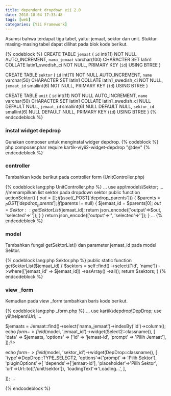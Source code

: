 ```yaml
---
title: dependent dropdown yii 2.0
date: 2018-10-04 17:33:48
tags: [web]
categories: [Yii Framework]
---
```


Asumsi bahwa terdapat tiga tabel, yaitu: jemaat, sektor dan unit. Stuktur masing-masing tabel dapat dilihat pada blok kode berikut.

{% codeblock %}
CREATE TABLE `jemaat`  (
  `id` int(11) NOT NULL AUTO_INCREMENT,
  `nama_jemaat` varchar(100) CHARACTER SET latin1 COLLATE latin1_swedish_ci NOT NULL,
  PRIMARY KEY (`id`) USING BTREE
)

CREATE TABLE `sektor`  (
  `id` int(11) NOT NULL AUTO_INCREMENT,
  `name` varchar(50) CHARACTER SET latin1 COLLATE latin1_swedish_ci NOT NULL,
  `jemaat_id` smallint(6) NOT NULL,
  PRIMARY KEY (`id`) USING BTREE
)

CREATE TABLE `unit`  (
  `id` int(11) NOT NULL AUTO_INCREMENT,
  `name` varchar(50) CHARACTER SET latin1 COLLATE latin1_swedish_ci NULL DEFAULT NULL,
  `jemaat_id` smallint(6) NULL DEFAULT NULL,
  `sektor_id` smallint(6) NULL DEFAULT NULL,
  PRIMARY KEY (`id`) USING BTREE
)
{% endcodeblock %}

### instal widget depdrop

Gunakan composer untuk menginstal widger depdrop.
{% codeblock %}
php composer.phar require kartik-v/yii2-widget-depdrop "@dev"
{% endcodeblock %}

### controller

Tambahkan kode berikut pada controller form (UnitController.php)

{% codeblock lang:php UnitController.php %}
...
use app\models\Sektor;
...
//menampilkan list sektor pada dropdown sektor
public function actionSektor() {
    $out = [];
    if (isset($_POST['depdrop_parents'])) {
        $parents = $_POST['depdrop_parents'];
        if ($parents != null) {
            $jemaat_id = $parents[0];
            $out = Sektor::getSektorList($jemaat_id); 
            return json_encode(['output'=>$out, 'selected'=>'']);
        }
    }
    return json_encode(['output'=>'', 'selected'=>'']);
}
...
{% endcodeblock %}

### model

Tambahkan fungsi getSektorList() dan parameter jemaat_id pada model Sektor. 

{% codeblock lang:php Sektor.php %}
public static function getSektorList($jemaat_id)
{
    $sektors = self::find()
        ->select(['id', 'name'])
        ->where(['jemaat_id' => $jemaat_id])
        ->asArray()
        ->all();
    return $sektors;
}
{% endcodeblock %}

### view _form

Kemudian pada view _form tambahkan baris kode berikut.

{% codeblock lang:php _form.php %}
...
use kartik\depdrop\DepDrop;
use yii\helpers\Url;
...

$jemaats = Jemaat::find()->select('nama_jemaat')->indexBy('id')->column();
echo $form->field($model, 'jemaat_id')->widget(Select2::classname(), [
    'data' => $jemaats,
    'options' => ['id' => 'jemaat-id', 'prompt' => 'Pilih Jemaat'],
]);?>

echo $form->field($model, 'sektor_id')->widget(DepDrop::classname(), [
    'type'=>DepDrop::TYPE_SELECT2,
    'options'=>['prompt' => 'Pilih Sektor'],
    'pluginOptions'=>[
        'depends'=>['jemaat-id'],
        'placeholder'=>'Pilih Sektor',
        'url'=>Url::to(['/unit/sektor']),
        'loadingText'=>'Loading...',
    ],

]);
...

{% endcodeblock %}